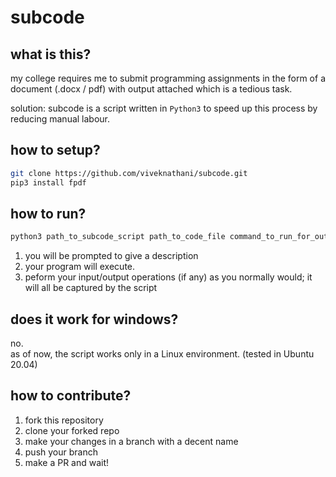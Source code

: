 # subcode

## what is this?
my college requires me to submit programming assignments in the form of a document (.docx / pdf) with output attached which is a tedious task. 
 
solution: subcode is a script written in `Python3` to speed up this process by reducing manual labour.

## how to setup? 
 
```bash
git clone https://github.com/viveknathani/subcode.git 
pip3 install fpdf
```

## how to run?
```bash
python3 path_to_subcode_script path_to_code_file command_to_run_for_output name_of_generated_pdf
```

1. you will be prompted to give a description 
2. your program will execute. 
3. peform your input/output operations (if any) as you normally would; it will all be captured by the script 

## does it work for windows?
no.  
as of now, the script works only in a Linux environment. (tested in Ubuntu 20.04)

## how to contribute?
1. fork this repository 
2. clone your forked repo 
3. make your changes in a branch with a decent name 
4. push your branch  
5. make a PR and wait! 
